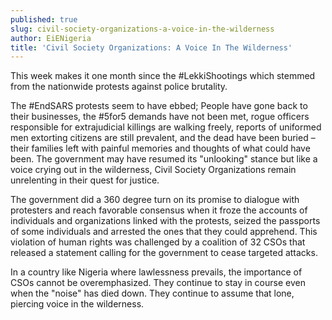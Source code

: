 ```yaml
---
published: true
slug: civil-society-organizations-a-voice-in-the-wilderness
author: EiENigeria
title: 'Civil Society Organizations: A Voice In The Wilderness'
---
```

This week makes it one month since the #LekkiShootings which stemmed from the nationwide protests against police brutality.

The #EndSARS protests seem to have ebbed; People have gone back to their businesses, the #5for5 demands have not been met, rogue officers responsible for extrajudicial killings are walking freely, reports of uniformed men extorting citizens are still prevalent, and the dead have been buried – their families left with painful memories and thoughts of what could have been. The government may have resumed its "unlooking" stance but like a voice crying out in the wilderness, Civil Society Organizations remain unrelenting in their quest for justice.

The government did a 360 degree turn on its promise to dialogue with protesters and reach favorable consensus when it froze the accounts of individuals and organizations linked with the protests, seized the passports of some individuals and arrested the ones that they could apprehend. This violation of human rights was challenged by a coalition of 32 CSOs that released a statement calling for the government to cease targeted attacks. 

In a country like Nigeria where lawlessness prevails, the importance of CSOs cannot be overemphasized. They continue to stay in course even when the "noise" has died down. They continue to assume that lone, piercing voice in the wilderness.